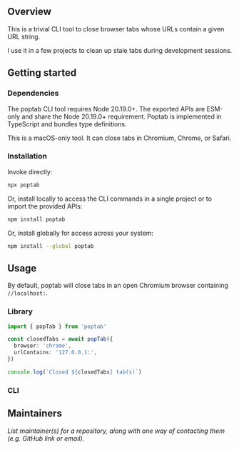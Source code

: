 <!-- title -->

<!-- banner -->

<!-- badges -->

<!-- short-description -->

## Overview

This is a trivial CLI tool to close browser tabs whose URLs contain a given URL string.

I use it in a few projects to clean up stale tabs during development sessions.

## Getting started

### Dependencies

The poptab CLI tool requires Node 20.19.0+. The exported APIs are ESM-only and share the Node 20.19.0+ requirement. Poptab is implemented in TypeScript and bundles type definitions.

This is a macOS-only tool. It can close tabs in Chromium, Chrome, or Safari.

### Installation

Invoke directly:

```sh
npx poptab
```

Or, install locally to access the CLI commands in a single project or to import the provided APIs:

```sh
npm install poptab
```

Or, install globally for access across your system:

```sh
npm install --global poptab
```

## Usage

By default, poptab will close tabs in an open Chromium browser containing `//localhost:`.

### Library

```ts
import { popTab } from 'poptab'

const closedTabs = await popTab({
  browser: 'chrome',
  urlContains: '127.0.0.1:',
})

console.log(`Closed ${closedTabs} tab(s)`)
```

### CLI

<!-- cli-commands -->

## Maintainers

_List maintainer(s) for a repository, along with one way of contacting them (e.g. GitHub link or email)._

<!-- contributing -->

<!-- license -->
